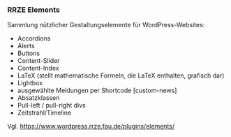 ### RRZE Elements

Sammlung nützlicher Gestaltungselemente für WordPress-Websites:

- Accordions
- Alerts
- Buttons
- Content-Slider
- Content-Index
- LaTeX (stellt mathematische Formeln, die LaTeX enthalten, grafisch dar)
- Lightbox
- ausgewählte Meldungen per Shortcode [custom-news]
- Absatzklassen
- Pull-left / pull-right divs
- Zeitstrahl/Timeline

Vgl. https://www.wordpress.rrze.fau.de/plugins/elements/
